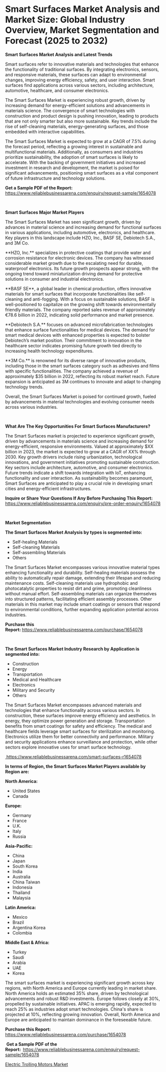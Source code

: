 <p><h1>Smart Surfaces Market Analysis and Market Size: Global Industry Overview, Market Segmentation and Forecast (2025 to 2032)</h1></p><p><strong>Smart Surfaces Market Analysis and Latest Trends</strong></p>
<p><p>Smart surfaces refer to innovative materials and technologies that enhance the functionality of traditional surfaces. By integrating electronics, sensors, and responsive materials, these surfaces can adapt to environmental changes, improving energy efficiency, safety, and user interaction. Smart surfaces find applications across various sectors, including architecture, automotive, healthcare, and consumer electronics.</p><p>The Smart Surfaces Market is experiencing robust growth, driven by increasing demand for energy-efficient solutions and advancements in materials science. The convergence of smart technologies with construction and product design is pushing innovation, leading to products that are not only smarter but also more sustainable. Key trends include the rise of self-cleaning materials, energy-generating surfaces, and those embedded with interactive capabilities.</p><p>The Smart Surfaces Market is expected to grow at a CAGR of 7.5% during the forecast period, reflecting a growing interest in sustainable and multifunctional materials. Additionally, as consumers and industries prioritize sustainability, the adoption of smart surfaces is likely to accelerate. With the backing of government initiatives and increased investment in research and development, the market is poised for significant advancements, positioning smart surfaces as a vital component of future infrastructure and technology solutions.</p></p>
<p><strong>Get a Sample PDF of the Report:&nbsp;</strong> <a href="https://www.reliablebusinessarena.com/enquiry/request-sample/1654078?utm_campaign=2991&utm_medium=2&utm_source=Github&utm_content=ia&utm_term=06032025&utm_id=smart-surfaces">https://www.reliablebusinessarena.com/enquiry/request-sample/1654078</a></p>
<p>&nbsp;</p>
<p><strong>Smart Surfaces Major Market Players</strong></p>
<p><p>The Smart Surfaces Market has seen significant growth, driven by advances in material science and increasing demand for functional surfaces in various applications, including automotive, electronics, and healthcare. Key players in this landscape include HZO, Inc., BASF SE, Debiotech S.A., and 3M Co.</p><p>**HZO, Inc.** specializes in protective coatings that provide water and corrosion resistance for electronic devices. The company has witnessed considerable market growth due to the escalating need for durable, waterproof electronics. Its future growth prospects appear strong, with the ongoing trend toward miniaturization driving demand for protective solutions in consumer and industrial electronics.</p><p>**BASF SE**, a global leader in chemical production, offers innovative materials for smart surfaces that incorporate functionalities like self-cleaning and anti-fogging. With a focus on sustainable solutions, BASF is well-positioned to capitalize on the growing shift towards environmentally friendly materials. The company reported sales revenue of approximately €78.6 billion in 2022, indicating solid performance and market presence.</p><p>**Debiotech S.A.** focuses on advanced microfabrication technologies that enhance surface functionalities for medical devices. The demand for smart medical devices with enhanced properties is expected to bolster Debiotech’s market position. Their commitment to innovation in the healthcare sector indicates promising future growth tied directly to increasing health technology expenditures.</p><p>**3M Co.** is renowned for its diverse range of innovative products, including those in the smart surfaces category such as adhesives and films with specific functionalities. The company achieved a revenue of approximately $35 billion in 2022, reflecting its robust market reach. Future expansion is anticipated as 3M continues to innovate and adapt to changing technology trends.</p><p>Overall, the Smart Surfaces Market is poised for continued growth, fueled by advancements in material technologies and evolving consumer needs across various industries.</p></p>
<p>&nbsp;</p>
<p><strong>What Are The Key Opportunities For Smart Surfaces Manufacturers?</strong></p>
<p><p>The Smart Surfaces market is projected to experience significant growth, driven by advancements in materials science and increasing demand for energy-efficient, responsive environments. Valued at approximately $XX billion in 2023, the market is expected to grow at a CAGR of XX% through 2030. Key growth drivers include rising urbanization, technological innovations, and government initiatives promoting sustainable construction. Key sectors include architecture, automotive, and consumer electronics. Future trends indicate a shift towards integration with IoT, enhancing functionality and user interaction. As sustainability becomes paramount, Smart Surfaces are anticipated to play a crucial role in developing smart cities and energy-efficient infrastructures.</p></p>
<p><strong>Inquire or Share Your Questions If Any Before Purchasing This Report:</strong> <a href="https://www.reliablebusinessarena.com/enquiry/pre-order-enquiry/1654078?utm_campaign=2991&utm_medium=2&utm_source=Github&utm_content=ia&utm_term=06032025&utm_id=smart-surfaces">https://www.reliablebusinessarena.com/enquiry/pre-order-enquiry/1654078</a></p>
<p>&nbsp;</p>
<p><strong>Market Segmentation</strong></p>
<p><strong>The Smart Surfaces Market Analysis by types is segmented into:</strong></p>
<p><ul><li>Self-healing Materials</li><li>Self-cleaning Materials</li><li>Self-assembling Materials</li><li>Others</li></ul></p>
<p><p>The Smart Surfaces Market encompasses various innovative material types enhancing functionality and durability. Self-healing materials possess the ability to automatically repair damage, extending their lifespan and reducing maintenance costs. Self-cleaning materials use hydrophobic and photocatalytic properties to resist dirt and grime, promoting cleanliness without manual effort. Self-assembling materials can organize themselves into structured patterns, facilitating efficient assembly processes. Other materials in this market may include smart coatings or sensors that respond to environmental conditions, further expanding application potential across industries.</p></p>
<p><strong>Purchase this Report:&nbsp;</strong><a href="https://www.reliablebusinessarena.com/purchase/1654078?utm_campaign=2991&utm_medium=2&utm_source=Github&utm_content=ia&utm_term=06032025&utm_id=smart-surfaces">https://www.reliablebusinessarena.com/purchase/1654078</a></p>
<p>&nbsp;</p>
<p><strong>The Smart Surfaces Market Industry Research by Application is segmented into:</strong></p>
<p><ul><li>Construction</li><li>Energy</li><li>Transportation</li><li>Medical and Healthcare</li><li>Electronics</li><li>Military and Security</li><li>Others</li></ul></p>
<p><p>The Smart Surfaces Market encompasses advanced materials and technologies that enhance functionality across various sectors. In construction, these surfaces improve energy efficiency and aesthetics. In energy, they optimize power generation and storage. Transportation benefits from smart coatings for safety and efficiency. The medical and healthcare fields leverage smart surfaces for sterilization and monitoring. Electronics utilize them for better connectivity and performance. Military and security applications enhance surveillance and protection, while other sectors explore innovative uses for smart surface technology.</p></p>
<p><a href="https://www.reliablebusinessarena.com/smart-surfaces-r1654078?utm_campaign=2991&utm_medium=2&utm_source=Github&utm_content=ia&utm_term=06032025&utm_id=smart-surfaces">&nbsp;https://www.reliablebusinessarena.com/smart-surfaces-r1654078</a></p>
<p><strong>In terms of Region, the Smart Surfaces Market Players available by Region are:</strong></p>
<p>
    <p> <strong> North America: </strong>
        <ul>
            <li>United States</li>
            <li>Canada</li>
        </ul>
        </p> 
    <p> <strong> Europe: </strong>
        <ul>
            <li>Germany</li>
            <li>France</li>
            <li>U.K.</li>
            <li>Italy</li>
            <li>Russia</li>
        </ul>
        </p> 
    <p> <strong> Asia-Pacific: </strong>
        <ul>
            <li>China</li>
            <li>Japan</li>
            <li>South Korea</li>
            <li>India</li>
            <li>Australia</li>
            <li>China Taiwan</li>
            <li>Indonesia</li>
            <li>Thailand</li>
            <li>Malaysia</li>
        </ul>
        </p> 
    <p> <strong> Latin America: </strong>
        <ul>
            <li>Mexico</li>
            <li>Brazil</li>
            <li>Argentina Korea</li>
            <li>Colombia</li>
        </ul>
        </p> 
    <p> <strong> Middle East & Africa: </strong>
        <ul>
            <li>Turkey</li>
            <li>Saudi</li>
            <li>Arabia</li>
            <li>UAE</li>
            <li>Korea</li>
        </ul>
    </p>
    </p>
<p><p>The smart surfaces market is experiencing significant growth across key regions, with North America and Europe currently leading in market share. North America holds an estimated 35% share, driven by technological advancements and robust R&D investments. Europe follows closely at 30%, propelled by sustainable initiatives. APAC is emerging rapidly, expected to reach 25% as industries adopt smart technologies. China's share is projected at 10%, reflecting growing innovation. Overall, North America and Europe are anticipated to maintain dominance in the foreseeable future.</p></p>
<p><strong>Purchase this Report: </strong><a href="https://www.reliablebusinessarena.com/purchase/1654078?utm_campaign=2991&utm_medium=2&utm_source=Github&utm_content=ia&utm_term=06032025&utm_id=smart-surfaces">https://www.reliablebusinessarena.com/purchase/1654078</a></p>
<p>&nbsp;<strong>Get a Sample PDF of the Report:&nbsp;&nbsp;</strong><a href="https://www.reliablebusinessarena.com/enquiry/request-sample/1654078?utm_campaign=2991&utm_medium=2&utm_source=Github&utm_content=ia&utm_term=06032025&utm_id=smart-surfaces">https://www.reliablebusinessarena.com/enquiry/request-sample/1654078</a></p>
<p><strong></strong></p>
<p><p><a href="https://github.com/ternainglin/Market-Research-Report-List-1/blob/main/electric-trolling-motors-market.md?utm_campaign=2991&utm_medium=2&utm_source=Github&utm_content=ia&utm_term=06032025&utm_id=smart-surfaces">Electric Trolling Motors Market</a></p></p>